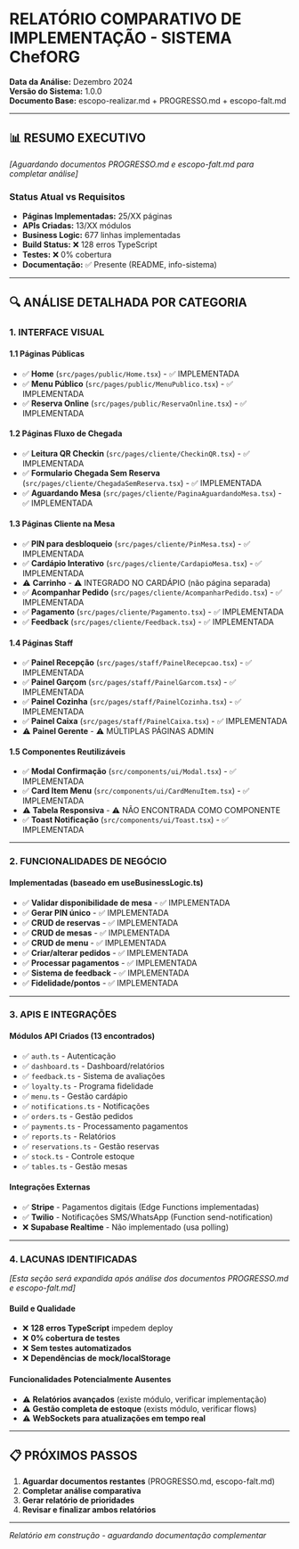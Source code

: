 # RELATÓRIO COMPARATIVO DE IMPLEMENTAÇÃO - SISTEMA ChefORG

**Data da Análise:** Dezembro 2024  
**Versão do Sistema:** 1.0.0  
**Documento Base:** escopo-realizar.md + PROGRESSO.md + escopo-falt.md  

---

## 📊 RESUMO EXECUTIVO

*[Aguardando documentos PROGRESSO.md e escopo-falt.md para completar análise]*

### Status Atual vs Requisitos

- **Páginas Implementadas:** 25/XX páginas
- **APIs Criadas:** 13/XX módulos
- **Business Logic:** 677 linhas implementadas
- **Build Status:** ❌ 128 erros TypeScript
- **Testes:** ❌ 0% cobertura
- **Documentação:** ✅ Presente (README, info-sistema)

---

## 🔍 ANÁLISE DETALHADA POR CATEGORIA

### 1. INTERFACE VISUAL

#### 1.1 Páginas Públicas
- ✅ **Home** (`src/pages/public/Home.tsx`) - ✅ IMPLEMENTADA
- ✅ **Menu Público** (`src/pages/public/MenuPublico.tsx`) - ✅ IMPLEMENTADA  
- ✅ **Reserva Online** (`src/pages/public/ReservaOnline.tsx`) - ✅ IMPLEMENTADA

#### 1.2 Páginas Fluxo de Chegada
- ✅ **Leitura QR Checkin** (`src/pages/cliente/CheckinQR.tsx`) - ✅ IMPLEMENTADA
- ✅ **Formulario Chegada Sem Reserva** (`src/pages/cliente/ChegadaSemReserva.tsx`) - ✅ IMPLEMENTADA
- ✅ **Aguardando Mesa** (`src/pages/cliente/PaginaAguardandoMesa.tsx`) - ✅ IMPLEMENTADA

#### 1.3 Páginas Cliente na Mesa
- ✅ **PIN para desbloqueio** (`src/pages/cliente/PinMesa.tsx`) - ✅ IMPLEMENTADA
- ✅ **Cardápio Interativo** (`src/pages/cliente/CardapioMesa.tsx`) - ✅ IMPLEMENTADA
- ⚠️ **Carrinho** - ⚠️ INTEGRADO NO CARDÁPIO (não página separada)
- ✅ **Acompanhar Pedido** (`src/pages/cliente/AcompanharPedido.tsx`) - ✅ IMPLEMENTADA
- ✅ **Pagamento** (`src/pages/cliente/Pagamento.tsx`) - ✅ IMPLEMENTADA
- ✅ **Feedback** (`src/pages/cliente/Feedback.tsx`) - ✅ IMPLEMENTADA

#### 1.4 Páginas Staff
- ✅ **Painel Recepção** (`src/pages/staff/PainelRecepcao.tsx`) - ✅ IMPLEMENTADA
- ✅ **Painel Garçom** (`src/pages/staff/PainelGarcom.tsx`) - ✅ IMPLEMENTADA
- ✅ **Painel Cozinha** (`src/pages/staff/PainelCozinha.tsx`) - ✅ IMPLEMENTADA
- ✅ **Painel Caixa** (`src/pages/staff/PainelCaixa.tsx`) - ✅ IMPLEMENTADA
- ⚠️ **Painel Gerente** - ⚠️ MÚLTIPLAS PÁGINAS ADMIN

#### 1.5 Componentes Reutilizáveis
- ✅ **Modal Confirmação** (`src/components/ui/Modal.tsx`) - ✅ IMPLEMENTADA
- ✅ **Card Item Menu** (`src/components/ui/CardMenuItem.tsx`) - ✅ IMPLEMENTADA
- ⚠️ **Tabela Responsiva** - ⚠️ NÃO ENCONTRADA COMO COMPONENTE
- ✅ **Toast Notificação** (`src/components/ui/Toast.tsx`) - ✅ IMPLEMENTADA

---

### 2. FUNCIONALIDADES DE NEGÓCIO

#### Implementadas (baseado em useBusinessLogic.ts)
- ✅ **Validar disponibilidade de mesa** - ✅ IMPLEMENTADA
- ✅ **Gerar PIN único** - ✅ IMPLEMENTADA  
- ✅ **CRUD de reservas** - ✅ IMPLEMENTADA
- ✅ **CRUD de mesas** - ✅ IMPLEMENTADA
- ✅ **CRUD de menu** - ✅ IMPLEMENTADA
- ✅ **Criar/alterar pedidos** - ✅ IMPLEMENTADA
- ✅ **Processar pagamentos** - ✅ IMPLEMENTADA
- ✅ **Sistema de feedback** - ✅ IMPLEMENTADA
- ✅ **Fidelidade/pontos** - ✅ IMPLEMENTADA

---

### 3. APIS E INTEGRAÇÕES

#### Módulos API Criados (13 encontrados)
- ✅ `auth.ts` - Autenticação
- ✅ `dashboard.ts` - Dashboard/relatórios
- ✅ `feedback.ts` - Sistema de avaliações
- ✅ `loyalty.ts` - Programa fidelidade
- ✅ `menu.ts` - Gestão cardápio
- ✅ `notifications.ts` - Notificações
- ✅ `orders.ts` - Gestão pedidos
- ✅ `payments.ts` - Processamento pagamentos
- ✅ `reports.ts` - Relatórios
- ✅ `reservations.ts` - Gestão reservas
- ✅ `stock.ts` - Controle estoque
- ✅ `tables.ts` - Gestão mesas

#### Integrações Externas
- ✅ **Stripe** - Pagamentos digitais (Edge Functions implementadas)
- ✅ **Twilio** - Notificações SMS/WhatsApp (Function send-notification)
- ❌ **Supabase Realtime** - Não implementado (usa polling)

---

### 4. LACUNAS IDENTIFICADAS

*[Esta seção será expandida após análise dos documentos PROGRESSO.md e escopo-falt.md]*

#### Build e Qualidade
- ❌ **128 erros TypeScript** impedem deploy
- ❌ **0% cobertura de testes** 
- ❌ **Sem testes automatizados**
- ❌ **Dependências de mock/localStorage**

#### Funcionalidades Potencialmente Ausentes
- ⚠️ **Relatórios avançados** (existe módulo, verificar implementação)
- ⚠️ **Gestão completa de estoque** (exists módulo, verificar flows)
- ⚠️ **WebSockets para atualizações em tempo real**

---

## 📋 PRÓXIMOS PASSOS

1. **Aguardar documentos restantes** (PROGRESSO.md, escopo-falt.md)
2. **Completar análise comparativa** 
3. **Gerar relatório de prioridades**
4. **Revisar e finalizar ambos relatórios**

---

*Relatório em construção - aguardando documentação complementar*